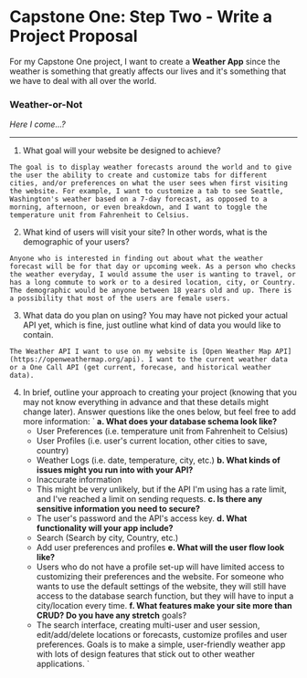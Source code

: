 # Capstone One: Step Two - Write a Project Proposal
For my Capstone One project, I want to create a **Weather App** since the weather is something that greatly affects our lives and it's something that we have to deal with all over the world.

### Weather-or-Not
*Here I come...?*

***

1. What goal will your website be designed to achieve?

`The goal is to display weather forecasts around the world and to give the user the ability to create and customize tabs for different cities, and/or preferences on what the user sees when first visiting the website. For example, I want to customize a tab to see Seattle, Washington's weather based on a 7-day forecast, as opposed to a morning, afternoon, or even breakdown, and I want to toggle the temperature unit from Fahrenheit to Celsius.`


2. What kind of users will visit your site? In other words, what is the demographic of your users?

`Anyone who is interested in finding out about what the weather forecast will be for that day or upcoming week. As a person who checks the weather everyday, I would assume the user is wanting to travel, or has a long commute to work or to a desired location, city, or Country. The demographic would be anyone between 18 years old and up. There is a possibility that most of the users are female users.`

3. What data do you plan on using? You may have not picked your actual API yet, which is fine, just outline what kind of data you would like to contain.

`The Weather API I want to use on my website is [Open Weather Map API] (https://openweathermap.org/api). I want to the current weather data or a One Call API (get current, forecase, and historical weather data).`

4. In brief, outline your approach to creating your project (knowing that you may not
know everything in advance and that these details might change later). Answer
questions like the ones below, but feel free to add more information:
`
    **a. What does your database schema look like?**
    - User Preferences (i.e. temperature unit from Fahrenheit to Celsius)
    - User Profiles (i.e. user's current location, other cities to save, country)
    - Weather Logs (i.e. date, temperature, city, etc.)
    **b. What kinds of issues might you run into with your API?**
    - Inaccurate information
    - This might be very unlikely, but if the API I'm using has a rate limit, and I've reached a limit on sending requests.
    **c. Is there any sensitive information you need to secure?**
    - The user's password and the API's access key.
    **d. What functionality will your app include?**
    - Search (Search by city, Country, etc.)
    - Add user preferences and profiles
    **e. What will the user flow look like?**
    - Users who do not have a profile set-up will have limited access to customizing their preferences and the website. For someone who wants to use the default settings of the website, they will still have access to the database search function, but they will have to input a city/location every time.
    **f. What features make your site more than CRUD? Do you have any stretch**
    goals?
    - The search interface, creating multi-user and user session, edit/add/delete locations or forecasts, customize profiles and user preferences. Goals is to make a simple, user-friendly weather app with lots of design features that stick out to other weather applications.
`